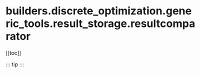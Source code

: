 # builders.discrete_optimization.generic_tools.result_storage.resultcomparator

[[toc]]

::: tip
<skdecide-summary></skdecide-summary>
:::


